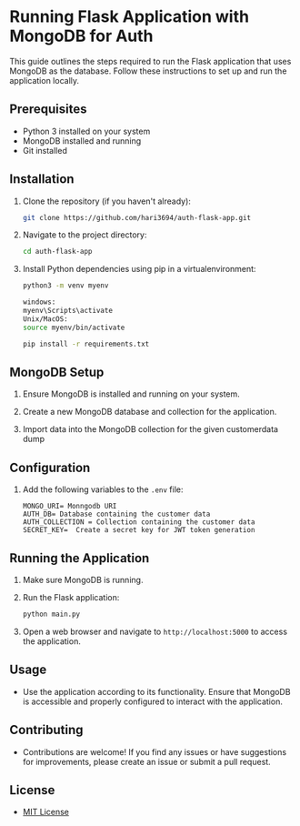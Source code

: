

# Running Flask Application with MongoDB for Auth

This guide outlines the steps required to run the Flask application that uses MongoDB as the database. Follow these instructions to set up and run the application locally.

## Prerequisites

- Python 3 installed on your system
- MongoDB installed and running
- Git installed

## Installation

1. Clone the repository (if you haven't already):

   ```bash
   git clone https://github.com/hari3694/auth-flask-app.git
   ```

2. Navigate to the project directory:

   ```bash
   cd auth-flask-app
   ```

3. Install Python dependencies using pip in a virtualenvironment:

   ```bash
   python3 -m venv myenv
   
   windows:
   myenv\Scripts\activate 
   Unix/MacOS:
   source myenv/bin/activate

   pip install -r requirements.txt
   ```

## MongoDB Setup

1. Ensure MongoDB is installed and running on your system.

2. Create a new MongoDB database and collection for the application.

3. Import data into the MongoDB collection for the given customerdata dump

## Configuration

1. Add the following variables to the `.env` file:

   ```dotenv
   MONGO_URI= Monngodb URI
   AUTH_DB= Database containing the customer data
   AUTH_COLLECTION = Collection containing the customer data
   SECRET_KEY=  Create a secret key for JWT token generation
   
   ```

## Running the Application

1. Make sure MongoDB is running.

2. Run the Flask application:

   ```bash
   python main.py
   ```

3. Open a web browser and navigate to `http://localhost:5000` to access the application.

## Usage

- Use the application according to its functionality. Ensure that MongoDB is accessible and properly configured to interact with the application.

## Contributing

- Contributions are welcome! If you find any issues or have suggestions for improvements, please create an issue or submit a pull request.

## License

- [MIT License](LICENSE)
